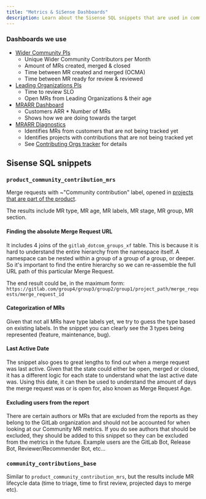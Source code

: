 ```yaml
---
title: "Metrics & SiSense Dashboards"
description: Learn about the Sisense SQL snippets that are used in community-related dashboards!
---
```


### Dashboards we use

- [Wider Community PIs](https://app.periscopedata.com/app/gitlab/729542/Wider-Community-PIs)
   - Unique Wider Community Contributors per Month
   - Amount of MRs created, merged & closed
   - Time between MR created and merged (OCMA)
   - Time between MR ready for review & reviewed
- [Leading Organizations PIs](https://10az.online.tableau.com/#/site/gitlab/views/LeadingOrganizationsPIsPart1/LeadingOrganizationsPIsPart1?:iid=3)
   - Time to review SLO
   - Open MRs from Leading Organizations & their age
- [MRARR Dashboard](https://10az.online.tableau.com/#/site/gitlab/workbooks/2326936/views)
   - Customers ARR * Number of MRs
   - Shows how we are doing towards the target
- [MRARR Diagnostics](https://10az.online.tableau.com/#/site/gitlab/views/MRARRDiagnostics/MRARRDiagnostics?:iid=1)
   - Identifies MRs from customers that are not being tracked yet
   - Identifies projects with contributions that are not being tracked yet
   - See [Contributing Orgs tracker](/handbook/marketing/developer-relations/contributor-success/contributing-org-tracker.html) for details

## Sisense SQL snippets

### `product_community_contribution_mrs`

Merge requests with ~"Community contribution" label, opened in
[projects that are part of the product](/handbook/engineering/metrics/#projects-that-are-part-of-the-product).

The results include MR type, MR age, MR labels, MR stage, MR group, MR section.

#### Finding the absolute Merge Request URL

It includes 4 joins of the `gitlab_dotcom_groups_xf` table. This is because it is hard to understand the entire hierarchy from the namespace itself. A namespace can be nested within a group of a group of a group, or deeper. So it's important to find the entire hierarchy so we can re-assemble the full URL path of this particular Merge Request.

The end result could be, in the maximum form: `https://gitlab.com/group4/group3/group2/group1/project_path/merge_requests/merge_request_id`

#### Categorization of MRs

Given that not all MRs have type labels yet, we try to guess the type based on existing labels. In the snippet you can clearly see the 3 types being represented (feature, maintenance, bug).

#### Last Active Date

The snippet also goes to great lengths to find out when a merge request was last active. Given that the state could either be open, merged or closed, it has a different logic for each state to understand what the last active date was. Using this date, it can then be used to understand the amount of days the merge request was or is open for, also known as Merge Request Age.

#### Excluding users from the report

There are certain authors or MRs that are excluded from the reports as they belong to the GitLab organization and should not be accounted for when looking at our Community MR metrics. If you do see authors that should be excluded, they should be added to this snippet so they can be excluded from the metrics in the future. Example users are the GitLab Bot, Release Bot, Reviewer/Recommender Bot, etc...

### `community_contributions_base`

Similar to `product_community_contribution_mrs`, but the results include MR lifecycle data (time to triage, time to first review, projected days to merge etc).

